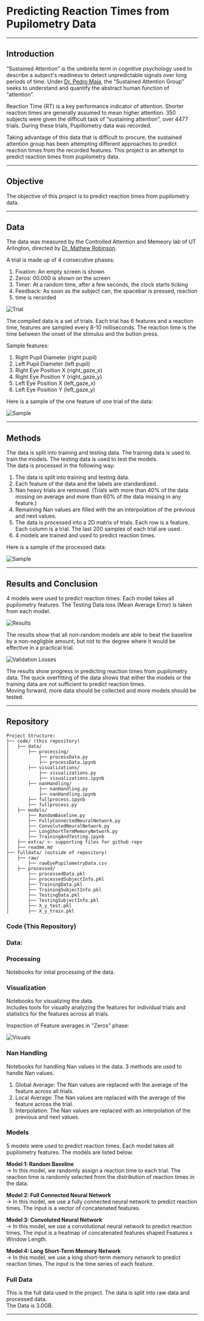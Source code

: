 # Predicting Reaction Times from Pupilometry Data
-----------------
## Introduction    

“Sustained Attention” is the umbrella term in cognitive psychology used to describe a subject's readiness to detect unpredictable signals over long periods of time. Under [Dr. Pedro Maia](https://sites.google.com/site/pedrodoriamaia/home), the “Sustained Attention Group” seeks to understand and quantify the abstract human function of “attention”.   

Reaction Time (RT) is a key performance indicator of attention. Shorter reaction times are generally assumed to mean higher attention. 350 subjects were given the difficult task of “sustaining attention”, over 4477 trials. During these trials, Pupillometry data was recorded.  

Taking advantage of this data that is difficult to procure, the sustained attention group has been attempting different approaches to predict reaction times from the recorded features. This project is an attempt to predict reaction times from pupilometry data.

-----------------
## Objective
The objective of this project is to predict reaction times from pupilometry data.  

-----------------
## Data
The data was measured by the Controlled Attention and Memeory lab of UT Arlington, directed by [Dr. Mathew Robinson](http://www.matthewkrobison.com/).

A trial is made up of 4 consecutive phases:  
1. Fixation: An empty screen is shown  
2. Zeros: 00.000 is shown on the screen  
3. Timer: At a random time, after a few seconds, the clock starts ticking  
4. Feedback: As soon as the subject can, the spacebar is pressed, reaction   
5. time is recorded

![Trial](extra/pvt_phases.png)

The compiled data is a set of trials. Each trial has 6 features and a reaction time, features are sampled every 8-10 milliseconds. The reaction time is the time between the onset of the stimulus and the button press.

Sample features:  
1. Right Pupil Diameter (right pupil)
2. Left Pupil Diameter (left pupil)
3. Right Eye Position X (right_gaze_x)
4. Right Eye Position Y (right_gaze_y)
5. Left Eye Position X (left_gaze_x)
6. Left Eye Position Y (left_gaze_y) 

Here is a sample of the one feature of one trial of the data:

![Sample](extra/trialFeatureVisual.jpg)  

-----------------
## Methods
The data is split into training and testing data. The training data is used to train the models. The testing data is used to test the models.  
The data is processed in the following way:  
  
1. The data is split into training and testing data.
2. Each feature of the data and the labels are standardized.
3. Nan heavy trials are removed. (Trials with more than 40% of the data missing on average and more than 60% of the data missing in any feature.)
4. Remaining Nan values are filled with the an interpolation of the previous and next values.
4. The data is processed into a 2D matrix of trials. Each row is a feature. Each column is a trial. The last 200 samples of each trial are used.
5. 4 models are trained and used to predict reaction times.  
  
Here is a sample of the processed data:  
  
![Sample](extra/example_X_trial.jpg)

-----------------
## Results and Conclusion  
4 models were used to predict reaction times. Each model takes all pupilometry features. The Testing Data loss (Mean Average Error) is taken from each model.  

![Results](extra/test_losses.jpg)  

The results show that all non-random models are able to beat the baseline by a non-negligble amount, but not to the degree where it would be effective in a practical trial.  

![Validation Losses](extra/validation_losses.jpg)  

The results show progress in predicting reaction times from pupilometry data. The quick overfitting of the data shows that either the models or the training data are not sufficient to predict reaction times.  
Moving forward, more data should be collected and more models should be tested.

-----------------
## Repository
```
Project Structure:
├── code/ (this repository)
│   ├── data/
│       ├── processing/
│           ├── processData.py
│           ├── processData.ipynb
│       ├── visualizations/
│           ├── visualizations.py
│           ├── visualizations.ipynb
│       ├── nanHandling/
│           ├── nanHandling.py
│           ├── nanHandling.ipynb
│       ├── fullprocess.ipynb
│       ├── fullprocess.py
│   ├── models/
│       ├── RandomBaseline.py
│       ├── FullyConnectedNeuralNetwork.py
│       ├── ConvolutedNeuralNetwork.py
│       ├── LongShortTermMemoryNetwork.py
│       ├── TrainingAndTesting.ipynb
│   ├── extra/ <- supporting files for github repo
│   ├── readme.md
├── fulldata/ (outside of repository)
│   ├── raw/
│       ├── rawEyePupilometryData.csv
│   ├── processed/
│       ├── processedData.pkl
│       ├── processedSubjectInfo.pkl
│       ├── TrainingData.pkl
│       ├── TrainingSubjectInfo.pkl
│       ├── TestingData.pkl
│       ├── TestingSubjectInfo.pkl
│       ├── X_y_test.pkl
│       ├── X_y_train.pkl
```

### Code (This Repository)

### Data:

### Processing

Notebooks for inital processing of the data.

### Visualization

Notebooks for visualizing the data.  
Includes tools for visually analyzing the features for individual trials and statistics for the features across all trials.  

Inspection of Feature averages in "Zeros" phase:

![Visuals](extra/FeatureAveragesPerTrial.jpg)

### Nan Handling

Notebooks for handling Nan values in the data.
3 methods are used to handle Nan values.

1. Global Average: The Nan values are replaced with the average of the feature across all trials.
2. Local Average: The Nan values are replaced with the average of the feature across the trial.
3. Interpolation: The Nan values are replaced with an interpolation of the previous and next values.

### Models
5 models were used to predict reaction times. Each model takes all pupilometry features. The models are listed below.

**Model 1: Random Baseline**  
-> In this model, we randomly assign a reaction time to each trial. The reaction time is randomly selected from the distribution of reaction times in the data.

**Model 2: Full Connected Neural Network**  
-> In this model, we use a fully connected neural network to predict reaction times. The input is a vector of concatenated features.

**Model 3: Convoluted Neural Network**  
-> In this model, we use a convolutional neural network to predict reaction times. The input is a heatmap of concatenated features shaped Features x Window Length.

**Model 4: Long Short-Term Memory Network**  
-> In this model, we use a long short-term memory network to predict reaction times. The input is the time series of each feature.

### Full Data
This is the full data used in the project. The data is split into raw data and processed data.  
The Data is 3.0GB.

-----------------

